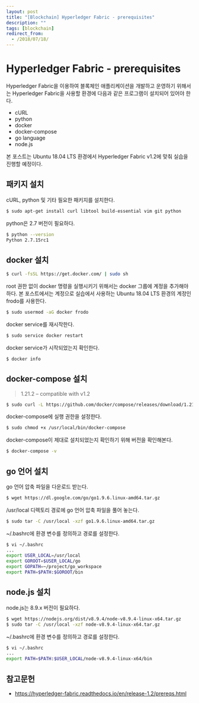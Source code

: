 ```yaml
---
layout: post
title: "[Blockchain] Hyperledger Fabric - prerequisites"
description: ""
tags: [blockchain]
redirect_from:
  - /2018/07/18/
---
```


# Hyperledger Fabric - prerequisites

Hyperledger Fabric을 이용하여 블록체인 애플리케이션을 개발하고 운영하기 위해서는 Hyperledger Fabric을 사용할 환경에 다음과 같은 프로그램이 설치되어 있어야 한다.

* cURL
* python
* docker
* docker-compose
* go language
* node.js

본 포스트는 Ubuntu 18.04 LTS 환경에서 Hyperledger Fabric v1.2에 맞춰 실습을 진행할 예정이다.

## 패키지 설치

cURL, python 및 기타 필요한 패키지를 설치한다.

```sh
$ sudo apt-get install curl libtool build-essential vim git python
```

python은 2.7 버전이 필요하다.

```sh
$ python --version
Python 2.7.15rc1
```

## docker 설치

```sh
$ curl -fsSL https://get.docker.com/ | sudo sh
```

root 권한 없이 docker 명령을 실행시키기 위해서는 docker 그룹에 계정을 추가해야 하다. 본 포스트에서는 계정으로 실습에서 사용하는 Ubuntu 18.04 LTS 환경의 계정인 frodo를 사용한다.

```sh
$ sudo usermod -aG docker frodo
```

docker service를 재시작한다.

```sh
$ sudo service docker restart
```

docker service가 시작되었는지 확인한다.

```sh
$ docker info
```

## docker-compose 설치

 > 1.21.2 – compatible with v1.2

```sh
$ sudo curl -L https://github.com/docker/compose/releases/download/1.21.2/docker-compose-`uname -s`-`uname -m` -o /usr/local/bin/docker-compose
```

docker-compose에 실행 권한을 설정한다.

```sh
$ sudo chmod +x /usr/local/bin/docker-compose
```

docker-compose이 제대로 설치되었는지 확인하기 위해 버전을 확인해본다.

```sh
$ docker-compose -v
```

## go 언어 설치

go 언어 압축 파일을 다운로드 받는다.

```sh
$ wget https://dl.google.com/go/go1.9.6.linux-amd64.tar.gz
```

/usr/local 디렉토리 경로에 go 언어 압축 파일을 풀어 놓는다.

```sh
$ sudo tar -C /usr/local -xzf go1.9.6.linux-amd64.tar.gz
```

~/.bashrc에 환경 변수를 정의하고 경로를 설정한다.

```sh
$ vi ~/.bashrc
...
export USER_LOCAL=/usr/local
export GOROOT=$USER_LOCAL/go
export GOPATH=~/project/go_workspace
export PATH=$PATH:$GOROOT/bin
```
## node.js 설치

node.js는 8.9.x 버전이 필요하다.

```sh
$ wget https://nodejs.org/dist/v8.9.4/node-v8.9.4-linux-x64.tar.gz
$ sudo tar -C /usr/local -xzf node-v8.9.4-linux-x64.tar.gz
```

~/.bashrc에 환경 변수를 정의하고 경로를 설정한다.

```sh
$ vi ~/.bashrc
...
export PATH=$PATH:$USER_LOCAL/node-v8.9.4-linux-x64/bin
```

## 참고문헌

* https://hyperledger-fabric.readthedocs.io/en/release-1.2/prereqs.html
